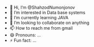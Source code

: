 - 👋 Hi, I’m @ShahzodNumonjonov
- 👀 I’m interested in Data base systems
- 🌱 I’m currently learning JAVA
- 💞️ I’m looking to collaborate on anything
- 📫 How to reach me from gmail
- 😄 Pronouns: ...
- ⚡ Fun fact: ...

<!---
ShahzodNumonjonov/ShahzodNumonjonov is a ✨ special ✨ repository because its `README.md` (this file) appears on your GitHub profile.
You can click the Preview link to take a look at your changes.
--->
